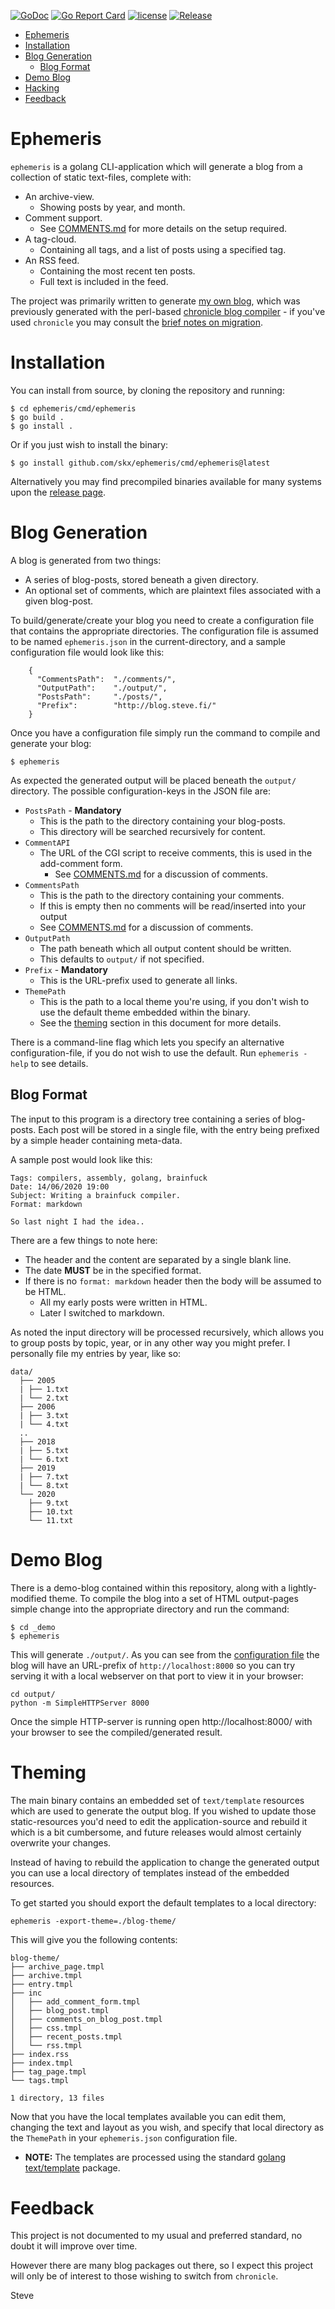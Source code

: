 [![GoDoc](https://godoc.org/github.com/skx/ephemeris?status.svg)](http://godoc.org/github.com/skx/ephemeris)
[![Go Report Card](https://goreportcard.com/badge/github.com/skx/ephemeris)](https://goreportcard.com/report/github.com/skx/ephemeris)
[![license](https://img.shields.io/github/license/skx/ephemeris.svg)](https://github.com/skx/ephemeris/blob/master/LICENSE)
[![Release](https://img.shields.io/github/release/skx/ephemeris.svg)](https://github.com/skx/ephemeris/releases/latest)


* [Ephemeris](#ephemeris)
* [Installation](#installation)
* [Blog Generation](#blog-generation)
   * [Blog Format](#blog-format)
* [Demo Blog](#demo-blog)
* [Hacking](#hacking)
* [Feedback](#feedback)




# Ephemeris

`ephemeris` is a golang CLI-application which will generate a blog from a collection of static text-files, complete with:

* An archive-view.
  * Showing posts by year, and month.
* Comment support.
  * See [COMMENTS.md](COMMENTS.md) for more details on the setup required.
* A tag-cloud.
  * Containing all tags, and a list of posts using a specified tag.
* An RSS feed.
  * Containing the most recent ten posts.
  * Full text is included in the feed.

The project was primarily written to generate [my own blog](https://blog.steve.fi/), which was previously generated with the perl-based [chronicle blog compiler](https://steve.fi/Software/chronicle/) - if you've used `chronicle` you may consult the [brief notes on migration](MIGRATION.md).



# Installation

You can install from source, by cloning the repository and running:

    $ cd ephemeris/cmd/ephemeris
    $ go build .
    $ go install .

Or if you just wish to install the binary:

    $ go install github.com/skx/ephemeris/cmd/ephemeris@latest

Alternatively you may find precompiled binaries available for many systems upon the [release page](https://github.com/skx/evalfilter/releases).




# Blog Generation

A blog is generated from two things:

* A series of blog-posts, stored beneath a given directory.
* An optional set of comments, which are plaintext files associated with a given blog-post.

To build/generate/create your blog you need to create a configuration file that contains the appropriate directories.  The configuration file is assumed to be named `ephemeris.json` in the current-directory, and a sample configuration file would look like this:

        {
          "CommentsPath":  "./comments/",
          "OutputPath":    "./output/",
          "PostsPath":     "./posts/",
          "Prefix":        "http://blog.steve.fi/"
        }

Once you have a configuration file simply run the command to compile and generate your blog:

    $ ephemeris

As expected the generated output will be placed beneath the `output/` directory.  The possible configuration-keys in the JSON file are:

* `PostsPath` - **Mandatory**
  * This is the path to the directory containing your blog-posts.
  * This directory will be searched recursively for content.
* `CommentAPI`
  * The URL of the CGI script to receive comments, this is used in the add-comment form.
    * See [COMMENTS.md](COMMENTS.md) for a discussion of comments.
* `CommentsPath`
  * This is the path to the directory containing your comments.
  * If this is empty then no comments will be read/inserted into your output
  * See [COMMENTS.md](COMMENTS.md) for a discussion of comments.
* `OutputPath`
  * The path beneath which all output content should be written.
  * This defaults to `output/` if not specified.
* `Prefix` - **Mandatory**
  * This is the URL-prefix used to generate all links.
* `ThemePath`
  * This is the path to a local theme you're using, if you don't wish to use the default theme embedded within the binary.
  * See the [theming](#theming) section in this document for more details.


There is a command-line flag which lets you specify an alternative configuration-file, if you do not wish to use the default.  Run `ephemeris -help` to see details.




## Blog Format

The input to this program is a directory tree containing a series of blog-posts.  Each post will be stored in a single file, with the entry being prefixed by a simple header containing meta-data.

A sample post would look like this:

```
Tags: compilers, assembly, golang, brainfuck
Date: 14/06/2020 19:00
Subject: Writing a brainfuck compiler.
Format: markdown

So last night I had the idea..
```

There are a few things to note here:

* The header and the content are separated by a single blank line.
* The date **MUST** be in the specified format.
* If there is no `format: markdown` header then the body will be assumed to be HTML.
  * All my early posts were written in HTML.
  * Later I switched to markdown.

As noted the input directory will be processed recursively, which allows you to group posts by topic, year, or in any other way you might prefer.  I personally file my entries by year, like so:

```
data/
  ├── 2005
  | ├── 1.txt
  | └── 2.txt
  ├── 2006
  | ├── 3.txt
  | └── 4.txt
  ..
  ├── 2018
  | ├── 5.txt
  | └── 6.txt
  ├── 2019
  | ├── 7.txt
  | └── 8.txt
  └── 2020
    ├── 9.txt
    ├── 10.txt
    └── 11.txt
```


# Demo Blog

There is a demo-blog contained within this repository, along with a lightly-modified theme.  To compile the blog into a set of HTML output-pages simple change into the appropriate directory and run the command:

```
$ cd _demo
$ ephemeris
```

This will generate `./output/`.  As you can see from the [configuration file](_demo/ephemeris.json) the blog will have an URL-prefix of `http://localhost:8000` so you can try serving it with a local webserver on that port to view it in your browser:

```
cd output/
python -m SimpleHTTPServer 8000
```

Once the simple HTTP-server is running open http://localhost:8000/ with your browser to see the compiled/generated result.




# Theming

The main binary contains an embedded set of `text/template` resources which are used to generate the output blog.  If you wished to update those static-resources you'd need to edit the application-source and rebuild it which is a bit cumbersome, and future releases would almost certainly overwrite your changes.

Instead of having to rebuild the application to change the generated output you can use a local directory of templates instead of the embedded resources.

To get started you should export the default templates to a local directory:

```
ephemeris -export-theme=./blog-theme/
```

This will give you the following contents:

```
blog-theme/
├── archive_page.tmpl
├── archive.tmpl
├── entry.tmpl
├── inc
│   ├── add_comment_form.tmpl
│   ├── blog_post.tmpl
│   ├── comments_on_blog_post.tmpl
│   ├── css.tmpl
│   ├── recent_posts.tmpl
│   └── rss.tmpl
├── index.rss
├── index.tmpl
├── tag_page.tmpl
└── tags.tmpl

1 directory, 13 files
```

Now that you have the local templates available you can edit them, changing the text and layout as you wish, and specify that local directory as the `ThemePath` in your `ephemeris.json` configuration file.

* **NOTE:** The templates are processed using the standard [golang text/template](https://golang.org/pkg/text/template/) package.




# Feedback

This project is not documented to my usual and preferred standard, no doubt it will improve over time.

However there are many blog packages out there, so I expect this project will only be of interest to those wishing to switch from `chronicle`.

Steve

